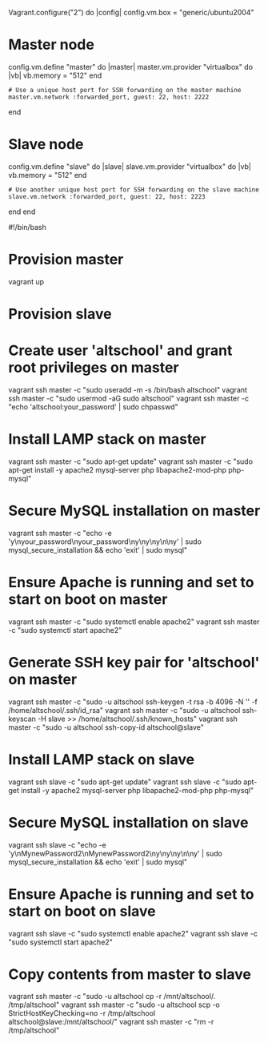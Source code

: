 Vagrant.configure("2") do |config|
  config.vm.box = "generic/ubuntu2004"

  # Master node
  config.vm.define "master" do |master|
    master.vm.provider "virtualbox" do |vb|
      vb.memory = "512"
    end

    # Use a unique host port for SSH forwarding on the master machine
    master.vm.network :forwarded_port, guest: 22, host: 2222
  end

  # Slave node
  config.vm.define "slave" do |slave|
    slave.vm.provider "virtualbox" do |vb|
      vb.memory = "512"
    end

    # Use another unique host port for SSH forwarding on the slave machine
    slave.vm.network :forwarded_port, guest: 22, host: 2223
  end
end




#!/bin/bash

# Provision master
vagrant up

# Provision slave

# Create user 'altschool' and grant root privileges on master
vagrant ssh master -c "sudo useradd -m -s /bin/bash altschool"
vagrant ssh master -c "sudo usermod -aG sudo altschool"
vagrant ssh master -c "echo 'altschool:your_password' | sudo chpasswd"


# Install LAMP stack on master
vagrant ssh master -c "sudo apt-get update"
vagrant ssh master -c "sudo apt-get install -y apache2 mysql-server php libapache2-mod-php php-mysql"

# Secure MySQL installation on master
vagrant ssh master -c  "echo -e 'y\nyour_password\nyour_password\ny\ny\ny\n\ny' | sudo mysql_secure_installation && echo 'exit' | sudo mysql"


# Ensure Apache is running and set to start on boot on master
vagrant ssh master -c "sudo systemctl enable apache2"
vagrant ssh master -c "sudo systemctl start apache2"

# Generate SSH key pair for 'altschool' on master
vagrant ssh master -c "sudo -u altschool ssh-keygen -t rsa -b 4096 -N '' -f /home/altschool/.ssh/id_rsa"
vagrant ssh master -c "sudo -u altschool ssh-keyscan -H slave >> /home/altschool/.ssh/known_hosts"
vagrant ssh master -c "sudo -u altschool ssh-copy-id altschool@slave"

# Install LAMP stack on slave
vagrant ssh slave -c "sudo apt-get update"
vagrant ssh slave -c "sudo apt-get install -y apache2 mysql-server php libapache2-mod-php php-mysql"

# Secure MySQL installation on slave
vagrant ssh slave -c "echo -e 'y\nMynewPassword2\nMynewPassword2\ny\ny\ny\n\ny' | sudo mysql_secure_installation && echo 'exit' | sudo mysql"

# Ensure Apache is running and set to start on boot on slave
vagrant ssh slave -c "sudo systemctl enable apache2"
vagrant ssh slave -c "sudo systemctl start apache2"

# Copy contents from master to slave
vagrant ssh master -c "sudo -u altschool cp -r /mnt/altschool/. /tmp/altschool"
vagrant ssh master -c "sudo -u altschool scp -o StrictHostKeyChecking=no -r /tmp/altschool altschool@slave:/mnt/altschool/"
vagrant ssh master -c "rm -r /tmp/altschool"
